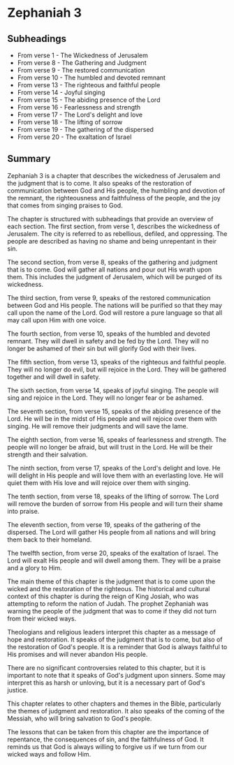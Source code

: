 # Zephaniah 3

## Subheadings

* From verse 1 - The Wickedness of Jerusalem
* From verse 8 - The Gathering and Judgment
* From verse 9 - The restored communication
* From verse 10 - The humbled and devoted remnant
* From verse 13 - The righteous and faithful people
* From verse 14 - Joyful singing
* From verse 15 - The abiding presence of the Lord
* From verse 16 - Fearlessness and strength
* From verse 17 - The Lord's delight and love
* From verse 18 - The lifting of sorrow
* From verse 19 - The gathering of the dispersed
* From verse 20 - The exaltation of Israel

## Summary

Zephaniah 3 is a chapter that describes the wickedness of Jerusalem and the judgment that is to come. It also speaks of the restoration of communication between God and His people, the humbling and devotion of the remnant, the righteousness and faithfulness of the people, and the joy that comes from singing praises to God.

The chapter is structured with subheadings that provide an overview of each section. The first section, from verse 1, describes the wickedness of Jerusalem. The city is referred to as rebellious, defiled, and oppressing. The people are described as having no shame and being unrepentant in their sin.

The second section, from verse 8, speaks of the gathering and judgment that is to come. God will gather all nations and pour out His wrath upon them. This includes the judgment of Jerusalem, which will be purged of its wickedness.

The third section, from verse 9, speaks of the restored communication between God and His people. The nations will be purified so that they may call upon the name of the Lord. God will restore a pure language so that all may call upon Him with one voice.

The fourth section, from verse 10, speaks of the humbled and devoted remnant. They will dwell in safety and be fed by the Lord. They will no longer be ashamed of their sin but will glorify God with their lives.

The fifth section, from verse 13, speaks of the righteous and faithful people. They will no longer do evil, but will rejoice in the Lord. They will be gathered together and will dwell in safety.

The sixth section, from verse 14, speaks of joyful singing. The people will sing and rejoice in the Lord. They will no longer fear or be ashamed.

The seventh section, from verse 15, speaks of the abiding presence of the Lord. He will be in the midst of His people and will rejoice over them with singing. He will remove their judgments and will save the lame.

The eighth section, from verse 16, speaks of fearlessness and strength. The people will no longer be afraid, but will trust in the Lord. He will be their strength and their salvation.

The ninth section, from verse 17, speaks of the Lord's delight and love. He will delight in His people and will love them with an everlasting love. He will quiet them with His love and will rejoice over them with singing.

The tenth section, from verse 18, speaks of the lifting of sorrow. The Lord will remove the burden of sorrow from His people and will turn their shame into praise.

The eleventh section, from verse 19, speaks of the gathering of the dispersed. The Lord will gather His people from all nations and will bring them back to their homeland.

The twelfth section, from verse 20, speaks of the exaltation of Israel. The Lord will exalt His people and will dwell among them. They will be a praise and a glory to Him.

The main theme of this chapter is the judgment that is to come upon the wicked and the restoration of the righteous. The historical and cultural context of this chapter is during the reign of King Josiah, who was attempting to reform the nation of Judah. The prophet Zephaniah was warning the people of the judgment that was to come if they did not turn from their wicked ways.

Theologians and religious leaders interpret this chapter as a message of hope and restoration. It speaks of the judgment that is to come, but also of the restoration of God's people. It is a reminder that God is always faithful to His promises and will never abandon His people.

There are no significant controversies related to this chapter, but it is important to note that it speaks of God's judgment upon sinners. Some may interpret this as harsh or unloving, but it is a necessary part of God's justice.

This chapter relates to other chapters and themes in the Bible, particularly the themes of judgment and restoration. It also speaks of the coming of the Messiah, who will bring salvation to God's people.

The lessons that can be taken from this chapter are the importance of repentance, the consequences of sin, and the faithfulness of God. It reminds us that God is always willing to forgive us if we turn from our wicked ways and follow Him.